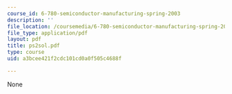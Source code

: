 ```yaml
---
course_id: 6-780-semiconductor-manufacturing-spring-2003
description: ''
file_location: /coursemedia/6-780-semiconductor-manufacturing-spring-2003/a3bcee421f2cdc101cd0a0f505c4688f_ps2sol.pdf
file_type: application/pdf
layout: pdf
title: ps2sol.pdf
type: course
uid: a3bcee421f2cdc101cd0a0f505c4688f

---
```

None